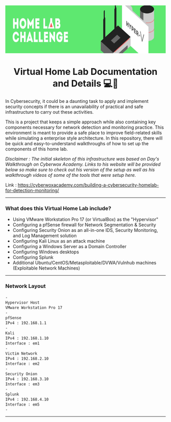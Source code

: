 <h1 align="center"><img height="150" src="./images/readme/VirtualLabHeader.png" /><br><br> Virtual Home Lab Documentation and Details 💻📝</h1>

In Cybersecurity, it could be a daunting task to apply and implement security concepts if there is an unavailability of practical and safe infrastructure to carry out these activities.

This is a project that keeps a simple approach while also containing key components necessary for network detection and monitoring practice. This environment is meant to provide a safe place to improve field-related skills while simulating a enterprise style architecture. In this repository, there will be quick and easy-to-understand walkthroughs of how to set up the components of this home lab.


*Disclaimer : The initial skeleton of this infrastructure was based on Day's Walkthrough on Cyberwox Academy. Links to his website will be provided below so make sure to check out his version of the setup as well as his walkthrough videos of some of the tools that were setup here.*

Link : https://cyberwoxacademy.com/building-a-cybersecurity-homelab-for-detection-monitoring/

---

### What does this Virtual Home Lab include?

- Using VMware Workstation Pro 17 (or VirtualBox) as the "Hypervisor"
- Configuring a pfSense firewall for Network Segmentation & Security
- Configuring Security Onion as an all-in-one IDS, Security Monitoring, and Log Management solution
- Configuring Kali Linux as an attack machine
- Configuring a Windows Server as a Domain Controller
- Configuring Windows desktops
- Configuring Splunk
- Additional Ubuntu/CentOS/Metasploitable/DVWA/Vulnhub machines (Exploitable Network Machines)

---

### Network Layout

```
-
Hypervisor Host
VMware Workstation Pro 17
-
pfSense
IPv4 : 192.168.1.1
-
Kali
IPv4 : 192.168.1.10
Interface : em1 
-
Victim Network
IPv4 : 192.168.2.10
Interface : em2
-
Security Onion
IPv4 : 192.168.3.10
Interface : em3
-
Splunk
IPv4 : 192.168.4.10
Interface : em5
-
```

---
